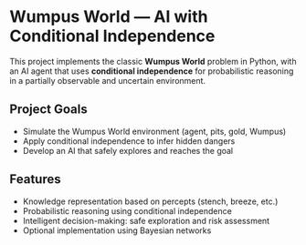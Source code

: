 # Wumpus World — AI with Conditional Independence

This project implements the classic **Wumpus World** problem in Python, with an AI agent that uses **conditional independence** for probabilistic reasoning in a partially observable and uncertain environment.

## Project Goals

- Simulate the Wumpus World environment (agent, pits, gold, Wumpus)
- Apply conditional independence to infer hidden dangers
- Develop an AI that safely explores and reaches the goal

## Features

- Knowledge representation based on percepts (stench, breeze, etc.)
- Probabilistic reasoning using conditional independence
- Intelligent decision-making: safe exploration and risk assessment
- Optional implementation using Bayesian networks
